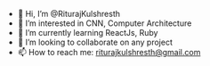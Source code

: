 - 👋 Hi, I’m @RiturajKulshresth
- 👀 I’m interested in CNN, Computer Architecture
- 🌱 I’m currently learning ReactJs, Ruby
- 💞️ I’m looking to collaborate on any project
- 📫 How to reach me: riturajkulshresth@gmail.com

<!---
RiturajKulshresth/RiturajKulshresth is a ✨ special ✨ repository because its `README.md` (this file) appears on your GitHub profile.
You can click the Preview link to take a look at your changes.
--->
